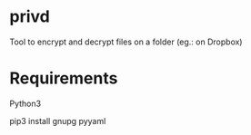 # privd
Tool to encrypt and decrypt files on a folder (eg.: on Dropbox)

# Requirements
Python3

pip3 install gnupg pyyaml
